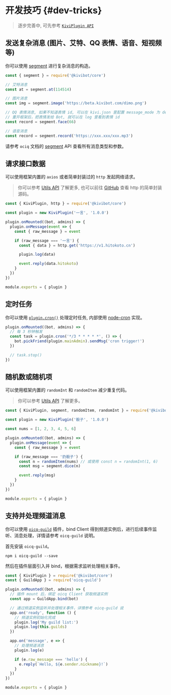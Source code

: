 # 开发技巧 {#dev-tricks}

> 逐步完善中, 可先参考 [`KiviPlugin API`](/api/plugin)

## 发送复杂消息 (图片、艾特、QQ 表情、语音、短视频等)

你可以使用 [segment](https://oicqjs.github.io/oicq/modules.html#segment) 进行复杂消息的构造。

```js
const { segment } = require('@kivibot/core')

// 艾特消息
const at = segment.at(114514)

// 图片消息
const img = segment.image('https://beta.kivibot.com/dimo.png')

// QQ 表情消息, 如果不知道表情 id, 可以在 kivi.json 里配置 message_mode 为 detail
// 重开框架后，把表情发给 Bot, 就可以在 log 里看到表情 id
const record = segment.face(66)

// 语音消息
const record = segment.record('https://xxx.xxx/xxx.mp3')
```

请参考 `ociq` 文档的 [segment](https://oicqjs.github.io/oicq/modules.html#segment) API 查看所有消息类型和参数。

## 请求接口数据

可以使用框架内置的 `axios` 或者简单封装过的 `http` 发起网络请求。

> 你可以参考 [Utils API](/api/utils#axios-http) 了解更多, 也可以前往 [GitHub](https://github.com/KiviBotLab/KiviBot/blob/main/src/utils/request.ts) 查看 http 的简单封装源码。

```js
const { KiviPlugin, http } = require('@kivibot/core')

const plugin = new KiviPlugin('一言', '1.0.0')

plugin.onMounted((bot, admins) => {
  plugin.onMessage(event => {
    const { raw_message } = event

    if (raw_message === '一言') {
      const { data } = http.get('https://v1.hitokoto.cn')

      plugin.log(data)

      event.reply(data.hitokoto)
    }
  })
})

module.exports = { plugin }
```

## 定时任务

你可以使用 [`plugin.cron()`](/api/plugin#plugin-cron) 处理定时任务, 内部使用 [node-cron](https://github.com/node-cron/node-cron) 实现。

```js
plugin.onMounted((bot, admins) => {
  // 每 3 秒钟触发
  const task = plugin.cron('*/3 * * * * *', () => {
    bot.pickFriend(plugin.mainAdmin).sendMsg('cron trigger!')
  })

  // task.stop()
})
```

## 随机数或随机项

可以使用框架内置的 `randomInt` 和 `randomItem` 减少重复代码。

> 你可以参考 [Utils API](/api/utils#randomint) 了解更多。

```js
const { KiviPlugin, segment, randomItem, randomInt } = require('@kivibot/core')

const plugin = new KiviPlugin('骰子', '1.0.0')

const nums = [1, 2, 3, 4, 5, 6]

plugin.onMounted((bot, admins) => {
  plugin.onMessage(event => {
    const { raw_message } = event

    if (raw_message === '扔骰子') {
      const n = randomItem(nums) // 或使用 const n = randomInt(1, 6)
      const msg = segment.dice(n)

      event.reply(msg)
    }
  })
})

module.exports = { plugin }
```

## 支持并处理频道消息

你可以使用 [`oicq-guild`](https://github.com/takayama-lily/oicq-guild) 插件，bind Client 得到频道实例后，进行后续事件监听、消息处理，详情请参考 `oicq-guild` 说明。

首先安装 `oicq-guild`。

```shell
npm i oicq-guild --save
```

然后在插件层面引入并 bind，根据需求监听处理相关事件。

```js
const { KiviPlugin } = require('@kivibot/core')
const { GuildApp } = require('oicq-guild')

plugin.onMounted((bot, admins) => {
  // 插件 mount 后，绑定 oicq Client 获取频道实例
  const app = GuildApp.bind(bot)

  // 通过频道实例监听并处理相关事件，详情参考 oicq-guild 说
  app.on('ready', function () {
    // 频道实例初始化完成
    plugin.log('My guild list:')
    plugin.log(this.guilds)
  })

  app.on('message', e => {
    // 处理频道消息
    plugin.log(e)

    if (e.raw_message === 'hello') {
      e.reply(`Hello, ${e.sender.nickname}!`)
    }
  })
})

module.exports = { plugin }
```
